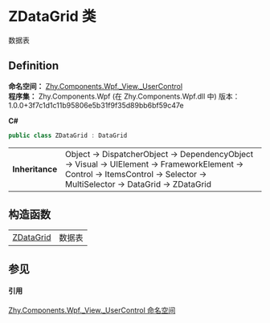 # ZDataGrid 类


数据表



## Definition
**命名空间：** <a href="N_Zhy_Components_Wpf__View__UserControl.md">Zhy.Components.Wpf._View._UserControl</a>  
**程序集：** Zhy.Components.Wpf (在 Zhy.Components.Wpf.dll 中) 版本：1.0.0+3f7c1d1c11b95806e5b31f9f35d89bb6bf59c47e

**C#**
``` C#
public class ZDataGrid : DataGrid
```

<table><tr><td><strong>Inheritance</strong></td><td>Object  →  DispatcherObject  →  DependencyObject  →  Visual  →  UIElement  →  FrameworkElement  →  Control  →  ItemsControl  →  Selector  →  MultiSelector  →  DataGrid  →  ZDataGrid</td></tr>
</table>



## 构造函数
<table>
<tr>
<td><a href="M_Zhy_Components_Wpf__View__UserControl_ZDataGrid__ctor.md">ZDataGrid</a></td>
<td>数据表</td></tr>
</table>

## 参见


#### 引用
<a href="N_Zhy_Components_Wpf__View__UserControl.md">Zhy.Components.Wpf._View._UserControl 命名空间</a>  
